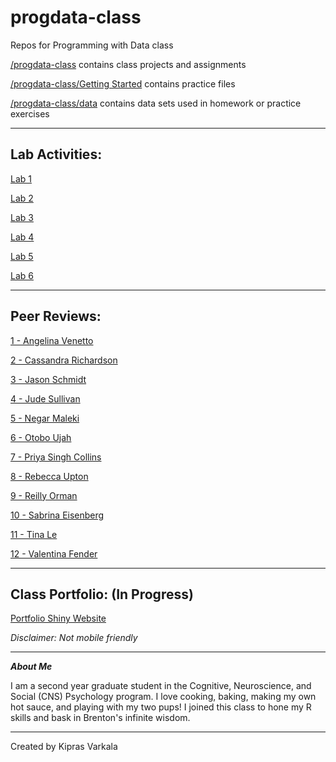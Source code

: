 # progdata-class

Repos for Programming with Data class

[/progdata-class](https://github.com/KiprasVarkala/progdata-class) contains class projects and assignments

[/progdata-class/Getting Started](https://github.com/KiprasVarkala/progdata-class/tree/main/Getting%20Started) contains practice files

[/progdata-class/data](https://github.com/KiprasVarkala/progdata-class/tree/main/data) contains data sets used in homework or practice exercises

-------------------------------------------------------------------------------------------------------------
## Lab Activities:

[Lab 1](https://github.com/KiprasVarkala/progdata-class/tree/main/Lab%201)

[Lab 2](https://github.com/KiprasVarkala/progdata-class/tree/main/Lab%202)

[Lab 3](https://github.com/KiprasVarkala/progdata-class/tree/main/Lab%203)

[Lab 4](https://github.com/KiprasVarkala/progdata-class/tree/main/Lab%204)

[Lab 5](https://github.com/KiprasVarkala/progdata-class/tree/main/Lab%205)

[Lab 6](https://github.com/KiprasVarkala/progdata-class/tree/main/Lab%206)

-------------------------------------------------------------------------------------------------------------
## Peer Reviews:

[1 - Angelina Venetto](https://github.com/avenetto/progdata-class/issues/7)

[2 - Cassandra Richardson](https://github.com/cassrichardson/progdata-class/issues/6)

[3 - Jason Schmidt](https://github.com/jayschmidtavendano/progdata-class/issues/9)

[4 - Jude Sullivan](https://github.com/judesullivan/progdata-class/issues/9)

[5 - Negar Maleki](https://github.com/negarmaleki96/progdata-class/issues/6)

[6 - Otobo Ujah](https://github.com/oujah/progdata-class/issues/6)

[7 - Priya Singh Collins](https://github.com/priyacollins/progdata-class/issues/8)

[8 - Rebecca Upton](https://github.com/reupton/progdata-class/issues/9)

[9 - Reilly Orman](https://github.com/rrorman/progdata-class/issues/9)

[10 - Sabrina Eisenberg](https://github.com/sabeisenberg/progdata-class/issues/11)

[11 - Tina Le](https://github.com/tinale9/ProgDataClass/issues/7)

[12 - Valentina Fender](https://github.com/valentinafender/progdata-class/issues/8)

-------------------------------------------------------------------------------------------------------------
## Class Portfolio: (In Progress)

[Portfolio Shiny Website](https://kvarkala.shinyapps.io/projects_1-4/)

*Disclaimer: Not mobile friendly*

-------------------------------------------------------------------------------------------------------------
***About Me***

I am a second year graduate student in the Cognitive, Neuroscience, and Social (CNS) Psychology program. I love cooking, baking, making my own hot sauce, and playing with my two pups! I joined this class to hone my R skills and bask in Brenton's infinite wisdom. 

-------------------------------------------------------------------------------------------------------------


Created by Kipras Varkala
